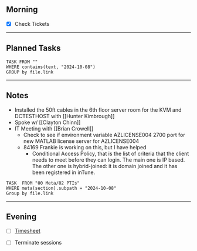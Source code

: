 ## Morning
- [x] Check Tickets

---
## Planned Tasks
~~~dataview
TASK FROM ""
WHERE contains(text, "2024-10-08")
GROUP by file.link
~~~
---
## Notes
- Installed the 50ft cables in the 6th floor server room for the KVM and DCTESTHOST with [[Hunter Kimbrough]]
- Spoke w/ [[Clayton Chinn]]
- IT Meeting with [[Brian Crowell]]
	- Check to see if environment variable AZLICENSE004 2700 port for new MATLAB license server for AZLICENSE004
	- 84169 Frankie is working on this, but I have helped
		- Conditional Access Policy, that is the list of criteria that the client needs to meet before they can login. The main one is IP based. The other one is hybrid-joined: it is domain joined and it has been registered in inTune. 

~~~dataview
TASK  FROM "00 Meta/02 PTIs"
WHERE meta(section).subpath = "2024-10-08"
Group by file.link
~~~
---
## Evening
- [ ] [Timesheet]()
- [ ] Terminate sessions

